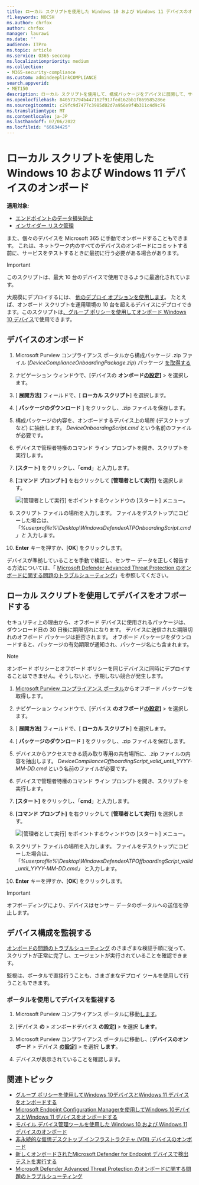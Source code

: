 ```yaml
---
title: ローカル スクリプトを使用した Windows 10 および Windows 11 デバイスのオンボード
f1.keywords: NOCSH
ms.author: chrfox
author: chrfox
manager: laurawi
ms.date: ''
audience: ITPro
ms.topic: article
ms.service: O365-seccomp
ms.localizationpriority: medium
ms.collection:
- M365-security-compliance
ms.custom: admindeeplinkCOMPLIANCE
search.appverid:
- MET150
description: ローカル スクリプトを使用して、構成パッケージをデバイスに展開して、サービスにオンボードします。
ms.openlocfilehash: 840573794b447162f917fed162bb1f869585286e
ms.sourcegitcommit: c29fc9d7477c3985d02d7a956a9f4b311c4d9c76
ms.translationtype: MT
ms.contentlocale: ja-JP
ms.lasthandoff: 07/06/2022
ms.locfileid: "66634425"
---
```

# <a name="onboard-windows-10-and-windows-11-devices-using-a-local-script"></a>ローカル スクリプトを使用した Windows 10 および Windows 11 デバイスのオンボード

**適用対象:**

- [エンドポイントのデータ損失防止](./endpoint-dlp-learn-about.md)
- [インサイダー リスク管理](insider-risk-management.md)

また、個々のデバイスを Microsoft 365 に手動でオンボードすることもできます。 これは、ネットワーク内のすべてのデバイスのオンボードにコミットする前に、サービスをテストするときに最初に行う必要がある場合があります。

> [!IMPORTANT]
> このスクリプトは、最大 10 台のデバイスで使用できるように最適化されています。
>
> 大規模にデプロイするには、 [他のデプロイ オプションを使用します](device-onboarding-overview.md)。 たとえば、オンボード スクリプトを運用環境の 10 台を超えるデバイスにデプロイできます。このスクリプトは[、グループ ポリシーを使用してオンボード Windows 10 デバイス](device-onboarding-gp.md)で使用できます。

## <a name="onboard-devices"></a>デバイスのオンボード
 
1. Microsoft Purview コンプライアンス ポータルから構成パッケージ .zip ファイル (*DeviceComplianceOnboardingPackage.zip*) パッケージ [を取得する](https://compliance.microsoft.com)

2. ナビゲーション ウィンドウで、[デバイスの **オンボード**<a href="https://go.microsoft.com/fwlink/p/?linkid=2174201" target="_blank">**の設定]**</a> >  を選択します。

3. [ **展開方法]** フィールドで、[ **ローカル スクリプト**] を選択します。

4. [ **パッケージのダウンロード** ] をクリックし、.zip ファイルを保存します。
  
5. 構成パッケージの内容を、オンボードするデバイス上の場所 (デスクトップなど) に抽出します。 *DeviceOnboardingScript.cmd* という名前のファイルが必要です。

6. デバイスで管理者特権のコマンド ライン プロンプトを開き、スクリプトを実行します。

7. **[スタート]** をクリックし、「**cmd**」と入力します。

8. **[コマンド プロンプト]** を右クリックして **[管理者として実行]** を選択します。

    ![[管理者として実行] をポイントするウィンドウの [スタート] メニュー。](../media/dlp-run-as-admin.png)

9. スクリプト ファイルの場所を入力します。 ファイルをデスクトップにコピーした場合は、「*%userprofile%\Desktop\WindowsDefenderATPOnboardingScript.cmd」と* 入力します。

10. **Enter** キーを押すか、[**OK**] をクリックします。

デバイスが準拠していることを手動で検証し、センサー データを正しく報告する方法については、「 [Microsoft Defender Advanced Threat Protection のオンボードに関する問題のトラブルシューティング](/windows/security/threat-protection/microsoft-defender-atp/troubleshoot-onboarding)」を参照してください。

## <a name="offboard-devices-using-a-local-script"></a>ローカル スクリプトを使用してデバイスをオフボードする

セキュリティ上の理由から、オフボード デバイスに使用されるパッケージは、ダウンロード日の 30 日後に期限切れになります。 デバイスに送信された期限切れのオフボード パッケージは拒否されます。 オフボード パッケージをダウンロードすると、パッケージの有効期限が通知され、パッケージ名にも含まれます。

> [!NOTE]
> オンボード ポリシーとオフボード ポリシーを同じデバイスに同時にデプロイすることはできません。そうしないと、予期しない競合が発生します。

1. <a href="https://go.microsoft.com/fwlink/p/?linkid=2077149" target="_blank">Microsoft Purview コンプライアンス ポータル</a>からオフボード パッケージを取得します。

2. ナビゲーション ウィンドウで、[デバイス **のオフボード**<a href="https://go.microsoft.com/fwlink/p/?linkid=2174201" target="_blank">**の設定]**</a> >  を選択します。

3. [ **展開方法]** フィールドで、[ **ローカル スクリプト**] を選択します。

4. [ **パッケージのダウンロード** ] をクリックし、.zip ファイルを保存します。

5. デバイスからアクセスできる読み取り専用の共有場所に、.zip ファイルの内容を抽出します。 *DeviceComplianceOffboardingScript_valid_until_YYYY-MM-DD.cmd* という名前のファイルが必要です。

6. デバイスで管理者特権のコマンド ライン プロンプトを開き、スクリプトを実行します。

7. **[スタート]** をクリックし、「**cmd**」と入力します。

8. **[コマンド プロンプト]** を右クリックして **[管理者として実行]** を選択します。

    ![[管理者として実行] をポイントするウィンドウの [スタート] メニュー。](../media/dlp-run-as-admin.png)

9. スクリプト ファイルの場所を入力します。 ファイルをデスクトップにコピーした場合は、「*%userprofile%\Desktop\WindowsDefenderATPOffboardingScript_valid_until_YYYY-MM-DD.cmd」* と入力します。

10. **Enter** キーを押すか、[**OK**] をクリックします。

> [!IMPORTANT]
> オフボーディングにより、デバイスはセンサー データのポータルへの送信を停止します。

## <a name="monitor-device-configuration"></a>デバイス構成を監視する

[オンボードの問題のトラブルシューティング](/windows/security/threat-protection/microsoft-defender-atp/troubleshoot-onboarding) のさまざまな検証手順に従って、スクリプトが正常に完了し、エージェントが実行されていることを確認できます。

監視は、ポータルで直接行うことも、さまざまなデプロイ ツールを使用して行うこともできます。

### <a name="monitor-devices-using-the-portal"></a>ポータルを使用してデバイスを監視する

1. Microsoft Purview コンプライアンス ポータルに移動[します](https://compliance.microsoft.com)。

2. [デバイス **の** > オンボードデバイス **の設定]** >  を選択 **します**。

1. Microsoft Purview コンプライアンス ポータルに移動し、[**デバイスのオンボード** > デバイス <a href="https://go.microsoft.com/fwlink/p/?linkid=2174201" target="_blank">**の設定]**</a> >  を選択 **します**。

1. デバイスが表示されていることを確認します。

## <a name="related-topics"></a>関連トピック
- [グループ ポリシーを使用してWindows 10デバイスとWindows 11 デバイスをオンボードする](device-onboarding-gp.md)
- [Microsoft Endpoint Configuration Managerを使用してWindows 10デバイスとWindows 11 デバイスをオンボードする](device-onboarding-sccm.md)
- [モバイル デバイス管理ツールを使用した Windows 10 および Windows 11 デバイスのオンボード](device-onboarding-mdm.md)
- [非永続的な仮想デスクトップ インフラストラクチャ (VDI) デバイスのオンボード](device-onboarding-vdi.md)
- [新しくオンボードされたMicrosoft Defender for Endpoint デバイスで検出テストを実行する](/windows/security/threat-protection/microsoft-defender-atp/run-detection-test)
- [Microsoft Defender Advanced Threat Protection のオンボードに関する問題のトラブルシューティング](/windows/security/threat-protection/microsoft-defender-atp/troubleshoot-onboarding)
